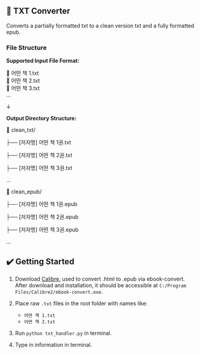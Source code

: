 ## 🔌 TXT Converter

Converts a partially formatted txt to a clean version txt and a fully formatted epub.

### File Structure

**Supported Input File Format:**

📄 어떤 책 1.txt  
📄 어떤 책 2.txt  
📄 어떤 책 3.txt  
...

↓

**Output Directory Structure:**

📁 clean_txt/

├── [저자명] 어떤 책 1권.txt

├── [저자명] 어떤 책 2권.txt

├── [저자명] 어떤 책 3권.txt

...

📁 clean_epub/

├── [저자명] 어떤 책 1권.epub

├── [저자명] 어떤 책 2권.epub

├── [저자명] 어떤 책 3권.epub

...

## ✔️ Getting Started

1. Download [Calibre](https://calibre-ebook.com/download), used to convert .html to .epub via ebook-convert. After download and installation, it should be accessible at `C:/Program Files/Calibre2/ebook-convert.exe`.

2. Place raw `.txt` files in the root folder with names like:
   - `어떤 책 1.txt`
   - `어떤 책 2.txt`

3. Run `python txt_handler.py` in terminal.

4. Type in information in terminal.